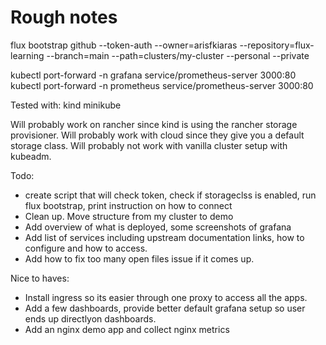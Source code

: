 # Rough notes

flux bootstrap github   --token-auth   --owner=arisfkiaras   --repository=flux-learning   --branch=main   --path=clusters/my-cluster   --personal   --private

kubectl port-forward -n grafana service/prometheus-server 3000:80
kubectl port-forward -n prometheus service/prometheus-server 3000:80

Tested with:
kind
minikube

Will probably work on rancher since kind is using the rancher storage provisioner.
Will probably work with cloud since they give you a default storage class.
Will probably not work with vanilla cluster setup with kubeadm.


Todo:
- create script that will check token, check if storageclss is enabled, run flux bootstrap, print instruction on how to connect
- Clean up. Move structure from my cluster to demo
- Add overview of what is deployed, some screenshots of grafana
- Add list of services including upstream documentation links, how to configure and how to access.
- Add how to fix too many open files issue if it comes up.

Nice to haves:
- Install ingress so its easier through one proxy to access all the apps.
- Add a few dashboards, provide better default grafana setup so user ends up directlyon dashboards.
- Add an nginx demo app and collect nginx metrics
